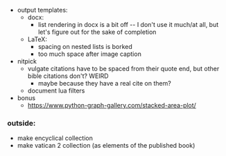 * output templates:
    * docx:
        - list rendering in docx is a bit off -- I don't use it much/at all, but let's figure out for the sake of completion
    * LaTeX:
        - spacing on nested lists is borked
        - too much space after image caption
* nitpick
    - vulgate citations have to be spaced from their quote end, but other bible citations don't? WEIRD
        - maybe because they have a real cite on them?
    - document lua filters
* bonus
    - https://www.python-graph-gallery.com/stacked-area-plot/

### outside:
* make encyclical collection
* make vatican 2 collection (as elements of the published book)

